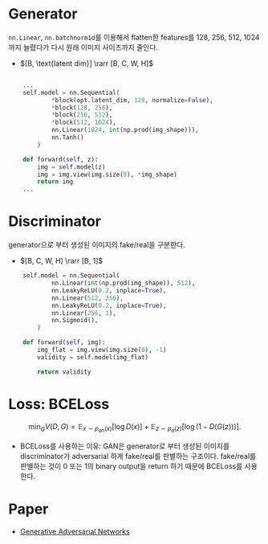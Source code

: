 # Generator

`nn.Linear`, `nn.batchnorm1d`를 이용해서 flatten한 features를 128, 256, 512, 1024까지 늘렸다가 다시 원래 이미지 사이즈까지 줄인다.

- $[B, \text{latent dim}] \rarr [B, C, W, H]$

```python

    ...
    self.model = nn.Sequential(
            *block(opt.latent_dim, 128, normalize=False),
            *block(128, 256),
            *block(256, 512),
            *block(512, 1024),
            nn.Linear(1024, int(np.prod(img_shape))),
            nn.Tanh()
        )

    def forward(self, z):
        img = self.model(z)
        img = img.view(img.size(0), *img_shape)
        return img
    ...
```

# Discriminator

generator으로 부터 생성된 이미지의 fake/real을 구분한다. 

- $[B, C, W, H] \rarr [B, 1]$

```python
    self.model = nn.Sequential(
            nn.Linear(int(np.prod(img_shape)), 512),
            nn.LeakyReLU(0.2, inplace=True),
            nn.Linear(512, 256),
            nn.LeakyReLU(0.2, inplace=True),
            nn.Linear(256, 1),
            nn.Sigmoid(),
        )

    def forward(self, img):
        img_flat = img.view(img.size(0), -1)
        validity = self.model(img_flat)

        return validity
```


# Loss: BCELoss

$$
\operatorname*{min}_{G}V(D,G)=\mathbb{E}_{x\sim p_{a n}(x)}[\log D(x)]+\mathbb{E}_{z\sim p_{a}(z)}[\log(1-D(G(z)))].
$$

- BCELoss를 사용하는 이유: GAN은 generator로 부터 생성된 이미지를 discriminator가 adversarial 하게 fake/real를 판별하는 구조이다. fake/real를 판별하는 것이 0 또는 1의 binary output을 return 하기 때문에 BCELoss를 사용한다.

# Paper
- [Generative Adversarial Networks](https://arxiv.org/abs/1406.2661)
